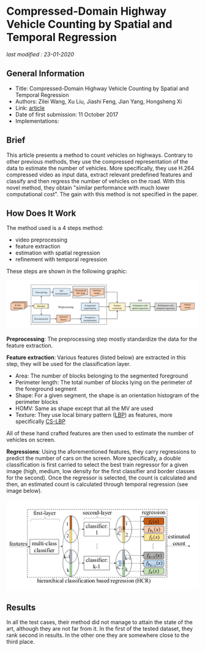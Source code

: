 # Compressed-Domain Highway Vehicle Counting by Spatial and Temporal Regression

_last modified : 23-01-2020_

## General Information

- Title:  Compressed-Domain Highway Vehicle Counting by Spatial and Temporal Regression 
- Authors: Zilei Wang, Xu Liu, Jiashi Feng, Jian Yang, Hongsheng Xi
- Link: [article](https://ieeexplore.ieee.org/document/8064684)
- Date of first submission: 11 October 2017
- Implementations: 

## Brief

This article presents a method to count vehicles on highways. Contrary to other previous methods, they use the compressed representation of the data to estimate the number of vehicles. More specifically, they use H.264 compressed video as input data, extract relevant predefined features and classify and then regress the number of vehicles on the road. With this novel method, they obtain "similar performance with much lower computational cost". The gain with this method is not specified in the paper.


## How Does It Work

The method used is a 4 steps method:

- video preprocessing
- feature extraction
- estimation with spatial regression
- refinement with temporal regression

These steps are shown in the following graphic:

![Extraction Pipeline](https://raw.githubusercontent.com/D3lt4lph4/papers/master/docs/images/flow/CompressedDomainHighwayVehicleCountingRegression/extraction_pipeline.png "Extraction Pipeline")

**Preprocessing**: The preprocessing step mostly standardize the data for the feature extraction.

**Feature extraction**: Various features (listed below) are extracted in this step, they will be used for the classification layer.

- Area: The number of blocks belonging to the segmented foreground
- Perimeter length: The total number of blocks lying on the perimeter of the foreground segment
- Shape: For a given segment, the shape is an orientation histogram of the perimeter blocks
- HOMV: Same as shape except that all the MV are used
- Texture: They use local binary pattern ([LBP](https://www.researchgate.net/publication/221047264_Advanced_Local_Binary_Pattern_Descriptors_for_Crowd_Estimation)) as features, more specifically [CS-LBP](https://www.sciencedirect.com/science/article/pii/S0031320308003282)

All of these hand crafted features are then used to estimate the number of vehicles on screen.

**Regressions**: Using the aforementioned features, they carry regressions to predict the number of cars on the screen. More specifically, a double classification is first carried to select the best train regressor for a given image (high, medium, low density for the first classifier and border  classes for the second). Once the regressor is selected, the count is calculated and then, an estimated count is calculated through temporal regression (see image below).

![Regression Pipeline](https://raw.githubusercontent.com/D3lt4lph4/papers/master/docs/images/flow/CompressedDomainHighwayVehicleCountingRegression/regression.png "Regression Pipeline")


## Results

In all the test cases, their method did not manage to attain the state of the art, although they are not far from it. In the first of the tested dataset, they rank second in results. In the other one they are somewhere close to the third place.
